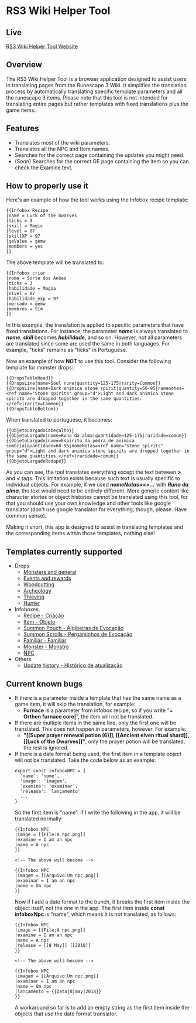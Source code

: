 # RS3 Wiki Helper Tool

## Live 

[RS3 Wiki Helper Tool Website](https://lucianodlima.github.io/WikiDropTable/)

## Overview

The RS3 Wiki Helper Tool is a browser application designed to assist users in translating pages from the Runescape 3 Wiki. It simplifies the translation process by automatically translating specific template parameters and all the runescape 3 items. Please note that this tool is not intended for translating entire pages but rather templates with fixed translations plus the game items.

## Features
- Translates most of the wiki parameters.
- Translates all the NPC and Item names.
- Searches for the correct page containing the updates you might need.
- (Soon) Searches for the correct GE page containing the item so you can check the Examine text.


## How to properly use it

Here's an example of how the tool works using the Infobox recipe template:
```
{{Infobox Recipe
|name = Luck of the Dwarves
|ticks = 3
|skill = Magic
|level = 87
|skillXP = 97
|geValue = gemw
|members = yes
}}
```

The above template will be translated to:
```
{{Infobox criar
|nome = Sorte dos Anões
|ticks = 3
|habilidade = Magia
|nível = 87
|habilidade_exp = 97
|mercado = gemw
|membros = Sim
}}
```
In this example, the translation is applied to specific parameters that have fixed translations. For instance, the parameter **_name_** is always translated to **_nome_**, **_skill_** becomes **_habilidade_**, and so on. However, not all parameters are translated since some are used the same in both languages. For example, "ticks" remains as "ticks" in Portuguese.

Now an example of how **NOT** to use this tool. Consider the following template for monster drops::

```
{{DropsTableHead}}
{{DropsLine|name=Soul rune|quantity=125-175|rarity=Common}}
{{DropsLine|name=Dark animica stone spirit|quantity=60-95|namenotes=<ref name="Stone spirits" group="d">Light and dark animica stone spirits are dropped together in the same quantities.</ref>|rarity=Common}}
{{DropsTableBottom}}
```

When translated to portuguese, it becomes:
```
{{ObjetoLargadoCabeçalho}}
{{ObjetoLargado|nome=Runa da alma|quantidade=125-175|raridade=comum}}
{{ObjetoLargado|nome=Espírito da pedra de animica sombria|quantidade=60-95|nomeNotas=<ref name="Stone spirits" group="d">Light and dark animica stone spirits are dropped together in the same quantities.</ref>|raridade=comum}}
{{ObjetoLargadoRodapé}}
```

As you can see, the tool translates everything except the text between **_>_** and **_<_** tags. This limitation exists because such text is usually specific to individual objects. For example, if we used **_nomeNotas=<>..._** with **_Runa da alma_**, the text would need to be entirely different. More generic content like character stories or object histories cannot be translated using this tool, for that you should use your own knowledge and other tools like google translator (don't use google translator for everything, though, please. Have common sense).

Making it short, this app is designed to assist in translating templates and the corresponding items within those templates, nothing else!

## Templates currently supported

- Drops
  * [Monsters and general](https://runescape.wiki/w/Template:DropsLine)
  * [Events and rewards](https://runescape.wiki/w/Template:DropsLineRW)
  * [Woodcutting](https://runescape.wiki/w/Template:DropsLineWC)
  * [Archeology](https://runescape.wiki/w/Template:DropsLineArch)
  * [Thieving](https://runescape.wiki/w/Template:DropsLineThiev)
  * [Hunter](https://runescape.wiki/w/Template:DropsLineHunt)
- Infoboxes. 
  * [Recipe - Criação](https://runescape.wiki/w/Template:Infobox_Recipe)
  * [Item - Objeto](https://runescape.wiki/w/Module:Infobox_Item)
  * [Summon Pouch - Algibeiras de Evocação](https://runescape.wiki/w/Template:Infobox_Summoning_pouch)
  * [Summon Scrolls - Pergaminhos de Evocação](https://runescape.wiki/w/Template:Infobox_Summoning_scroll)
  * [Familiar - Familiar](https://runescape.wiki/w/Template:Infobox_familiar)
  * [Monster - Monstro](https://runescape.wiki/w/Template:Infobox_Monster_new)
  * [NPC](https://runescape.wiki/w/Template:Infobox_NPC)
- Others.
  * [Update history - Histórico de atualização](https://runescape.wiki/w/Template:Update_history)

## Current known bugs

- If there is a parameter inside a template that has the same name as a game item, it will skip the translation, for example:
  * **Furnace** is a parameter from infobox recipe, so if you write "**= Orthen furnace core|**", the item will not be translated.
- If there are multiple items in the same line, only the first one will be translated. This does not happen in parameters, however. For example:
  * **"[[Super prayer renewal potion (6)]], [[Ancient elven ritual shard]], [[Luck of the Dwarves]]"**, only the prayer potion will be translated, the rest is ignored.
- If there is a date format being used, the first item in a template object will not be translated. Take the code below as an example:
  ```
  export const infoboxNPC = {
    'name': 'nome',
    'image': 'imagem',
    'examine': 'examinar',
    'release': 'lançamento'
    ...
  }
  ```
  So the first item is "name". If I write the following in the app, it will be translated normally:
  ```
  {{Infobox NPC
  |image = [[File:A npc.png]]
  |examine = I am an npc
  |name = A npc
  }}

  <!-- The above will become -->

  {{Infobox NPC
  |imagem = [[Arquivo:Um npc.png]]
  |examinar = I am an npc
  |nome = Um npc
  }}
  ```
  Now if I add a date format to the bunch, it breaks the first item inside the object itself, not the one in the app. The first item inside **const infoboxNpc** is "name", which means it is not translated, as follows:
  ```
  {{Infobox NPC
  |image = [[File:A npc.png]]
  |examine = I am an npc
  |name = A npc
  |release = [[8 May]] [[2018]]
  }}

  <!-- The above will become -->

  {{Infobox NPC
  |imagem = [[Arquivo:Um npc.png]]
  |examinar = I am an npc
  |name = Um npc
  |lançamento = {{Data|8|may|2018}}
  }}
  ```
  A workaround so far is to add an empty string as the first item inside the objects that use the date format translator.
  
